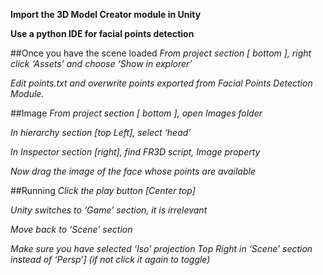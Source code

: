 **Import the 3D Model Creator module in Unity**

**Use a python IDE for facial points detection**


##Once you have the scene loaded
*From project section [ bottom ], right click ‘Assets’ and choose ‘Show in explorer’*

*Edit points.txt and overwrite points exported from Facial Points Detection Module.*

##Image
*From project section [ bottom ], open Images folder*

*In hierarchy section [top Left], select ‘head’*

*In Inspector section [right], find FR3D script, Image property*

*Now drag the image of the face whose points are available*

##Running
*Click the play button [Center top]*

*Unity switches to ‘Game’ section, it is irrelevant*

*Move back to ‘Scene’ section*

*Make sure you have selected ‘Iso’ projection Top Right in ‘Scene’ section instead of ‘Persp’] (if not click it again to toggle)*